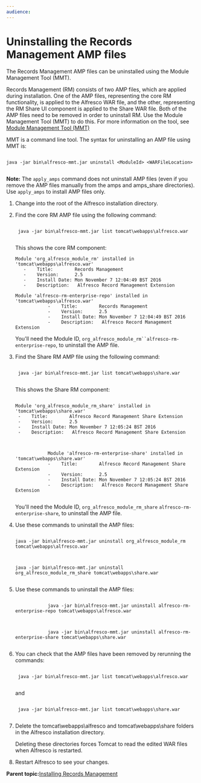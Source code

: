 ```yaml
---
audience: 
---
```


# Uninstalling the Records Management AMP files

The Records Management AMP files can be uninstalled using the Module Management Tool \(MMT\).

Records Management \(RM\) consists of two AMP files, which are applied during installation. One of the AMP files, representing the core RM functionality, is applied to the Alfresco WAR file, and the other, representing the RM Share UI component is applied to the Share WAR file. Both of the AMP files need to be removed in order to uninstall RM. Use the Module Management Tool \(MMT\) to do this. For more information on the tool, see [Module Management Tool \(MMT\)](http://docs.alfresco.com/5.1/concepts/dev-extensions-modules-management-tool.html)

MMT is a command line tool. The syntax for uninstalling an AMP file using MMT is:

```

java -jar bin\alfresco-mmt.jar ﻿uninstall <ModuleId> <WARFileLocation>
            
```

**Note:** The `apply_amps` command does not uninstall AMP files \(even if you remove the AMP files manually from the amps and amps\_share directories\). Use `apply_amps` to install AMP files only.

1.  Change into the root of the Alfresco installation directory.

2.  Find the core RM AMP file using the following command:

    ```
    
    ﻿ java -jar bin\alfresco-mmt.jar list tomcat\webapps\alfresco.war                        
                        
    ```

    This shows the core RM component:

    ```
    Module 'org_alfresco_module_rm' installed in 'tomcat\webapps\alfresco.war'
       -    Title:        Records Management
       -    Version:      2.5
       -    Install Date: Mon November 7 12:04:49 BST 2016
       -    Description:   Alfresco Record Management Extension
    ```

    ```
    Module 'alfresco-rm-enterprise-repo' installed in 'tomcat\webapps\alfresco.war'
                -    Title:        Records Management
                -    Version:      2.5
                -    Install Date: Mon November 7 12:04:49 BST 2016
                -    Description:   Alfresco Record Management Extension
    ```

    You'll need the Module ID, `org_alfresco_module_rm``alfresco-rm-enterprise-repo`, to uninstall the AMP file.

3.  Find the Share RM AMP file using the following command:

    ```
    
    ﻿ java -jar bin\alfresco-mmt.jar list tomcat\webapps\share.war                        
                        
    ```

    This shows the Share RM component:

    ```
    
    Module 'org_alfresco_module_rm_share' installed in 'tomcat\webapps\share.war'
     -    Title:        Alfresco Record Management Share Extension
     -    Version:      2.5
     -    Install Date: Mon November 7 12:05:24 BST 2016
     -    Description:   Alfresco Record Management Share Extension           
              
    ```

    ```
    
                Module 'alfresco-rm-enterprise-share' installed in 'tomcat\webapps\share.war'
                -    Title:        Alfresco Record Management Share Extension
                -    Version:      2.5
                -    Install Date: Mon November 7 12:05:24 BST 2016
                -    Description:   Alfresco Record Management Share Extension           
              
    ```

    You'll need the Module ID, `org_alfresco_module_rm_share` `alfresco-rm-enterprise-share`, to uninstall the AMP file.

4.  Use these commands to uninstall the AMP files:

    ```
    
    java -jar bin\alfresco-mmt.jar uninstall org_alfresco_module_rm tomcat\webapps\alfresco.war            
              
    ```

    ```
    
    java -jar bin\alfresco-mmt.jar uninstall org_alfresco_module_rm_share tomcat\webapps\share.war            
              
    ```

5.  Use these commands to uninstall the AMP files:

    ```
    
                java -jar bin\alfresco-mmt.jar uninstall alfresco-rm-enterprise-repo tomcat\webapps\alfresco.war            
              
    ```

    ```
    
                java -jar bin\alfresco-mmt.jar uninstall alfresco-rm-enterprise-share tomcat\webapps\share.war            
              
    ```

6.  You can check that the AMP files have been removed by rerunning the commands:

    ```
    
    ﻿ java -jar bin\alfresco-mmt.jar list tomcat\webapps\alfresco.war                        
                        
    ```

    and

    ```
    
    ﻿ java -jar bin\alfresco-mmt.jar list tomcat\webapps\share.war                        
                        
    ```

7.  Delete the tomcat\\webapps\\alfresco and tomcat\\webapps\\share folders in the Alfresco installation directory.

    Deleting these directories forces Tomcat to read the edited WAR files when Alfresco is restarted.

8.  Restart Alfresco to see your changes.


**Parent topic:**[Installing Records Management](../tasks/rm-install-proc.md)

